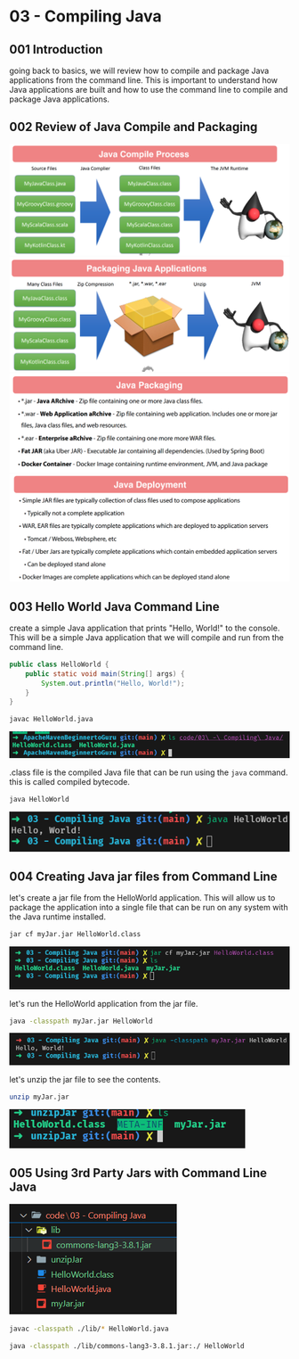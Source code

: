 # 03 - Compiling Java

## 001 Introduction

going back to basics, we will review how to compile and package Java applications from the command line. This is important to understand how Java applications are built and how to use the command line to compile and package Java applications.

## 002 Review of Java Compile and Packaging

![alt text](image.png)
![alt text](image-1.png)
![alt text](image-2.png)
![alt text](image-3.png)

## 003 Hello World Java Command Line

create a simple Java application that prints "Hello, World!" to the console. This will be a simple Java application that we will compile and run from the command line.

```java
public class HelloWorld {
    public static void main(String[] args) {
        System.out.println("Hello, World!");
    }
}
```

```bash
javac HelloWorld.java
```

![alt text](image-4.png)

.class file is the compiled Java file that can be run using the `java` command.
this is called compiled bytecode.

```bash
java HelloWorld
```

![alt text](image-5.png)

## 004 Creating Java jar files from Command Line

let's create a jar file from the HelloWorld application. This will allow us to package the application into a single file that can be run on any system with the Java runtime installed.

```bash
jar cf myJar.jar HelloWorld.class
```

![alt text](image-6.png)

let's run the HelloWorld application from the jar file.

```bash
java -classpath myJar.jar HelloWorld
```

![alt text](image-7.png)

let's unzip the jar file to see the contents.

```bash
unzip myJar.jar
```

![alt text](image-8.png)

## 005 Using 3rd Party Jars with Command Line Java

![alt text](image-9.png)

```bash
javac -classpath ./lib/* HelloWorld.java
```

```bash
java -classpath ./lib/commons-lang3-3.8.1.jar:./ HelloWorld
```
